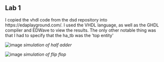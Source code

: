 ## Lab 1

<p>I copied the vhdl code from the dsd repository into https://edaplayground.com/. I used the VHDL language, as well as the GHDL compiler and EDWave to view the results. The only other notable thing was that I had to specify that the ha_tb was the 'top entity'</p>
 
![image](https://github.com/cromero2/Design6/assets/98184880/13133fd4-5689-48fb-8b5c-f6138aaaad96)
*simulation of half adder*

![image](https://github.com/cromero2/Design6/assets/98184880/f17ae40a-d695-4ea9-8265-5b743ec95f4f)
*simulation of flip flop*

